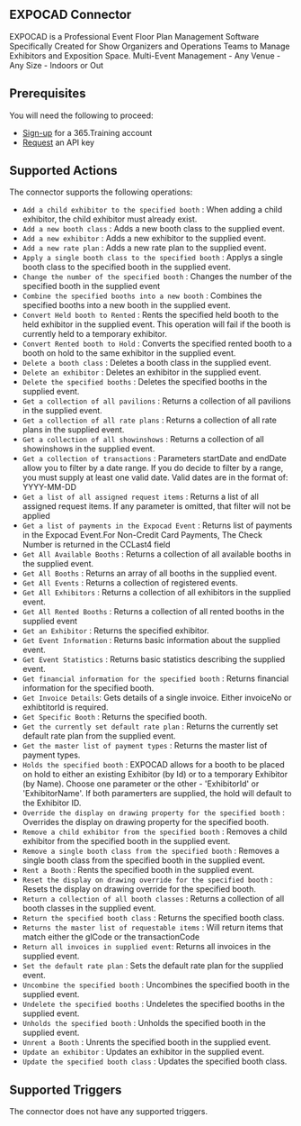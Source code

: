 
## EXPOCAD Connector
EXPOCAD is a Professional Event Floor Plan Management Software Specifically Created for Show Organizers and Operations Teams to Manage Exhibitors and Exposition Space. Multi-Event Management - Any Venue - Any Size - Indoors or Out

## Prerequisites
You will need the following to proceed:
* [Sign-up](https://365.training/Account/SignIn) for a 365.Training account
* [Request](https://365l.ink/ConnectorAPIRequest) an API key 



## Supported Actions
The connector supports the following operations:
* `Add a child exhibitor to the specified booth` : When adding a child exhibitor, the child exhibitor must already exist.
* `Add a new booth class` : Adds a new booth class to the supplied event.
* `Add a new exhibitor` : Adds a new exhibitor to the supplied event.
* `Add a new rate plan` : Adds a new rate plan to the supplied event.
* `Apply a single booth class to the specified booth` : Applys a single booth class to the specified booth in the supplied event.
* `Change the number of the specified booth` : Changes the number of the specified booth in the supplied event
* `Combine the specified booths into a new booth` : Combines the specified booths into a new booth in the supplied event.
* `Convert Held booth to Rented` : Rents the specified held booth to the held exhibitor in the supplied event. This operation will fail if the booth is currently held to a temporary exhibitor.
* `Convert Rented booth to Hold` : Converts the specified rented booth to a booth on hold to the same exhibitor in the supplied event.
* `Delete a booth class` : Deletes a booth class in the supplied event.
* `Delete an exhibitor` : Deletes an exhibitor in the supplied event.
* `Delete the specified booths` : Deletes the specified booths in the supplied event.
* `Get a collection of all pavilions` : Returns a collection of all pavilions in the supplied event.
* `Get a collection of all rate plans` : Returns a collection of all rate plans in the supplied event.
* `Get a collection of all showinshows` : Returns a collection of all showinshows in the supplied event.
* `Get a collection of transactions` : Parameters startDate and endDate allow you to filter by a date range. If you do decide to filter by a range, you must supply at least one valid date. Valid dates are in the format of: YYYY-MM-DD
* `Get a list of all assigned request items` : Returns a list of all assigned request items. If any parameter is omitted, that filter will not be applied
* `Get a list of payments in the Expocad Event` : Returns list of payments in the Expocad Event.For Non-Credit Card Payments, The Check Number is returned in the CCLast4 field
* `Get All Available Booths` : Returns a collection of all available booths in the supplied event.
* `Get All Booths` : Returns an array of all booths in the supplied event.
* `Get All Events` : Returns a collection of registered events.
* `Get All Exhibitors` : Returns a collection of all exhibitors in the supplied event.
* `Get All Rented Booths` : Returns a collection of all rented booths in the supplied event
* `Get an Exhibitor` : Returns the specified exhibitor.
* `Get Event Information` : Returns basic information about the supplied event.
* `Get Event Statistics` : Returns basic statistics describing the supplied event.
* `Get financial information for the specified booth` : Returns financial information for the specified booth.
* `Get Invoice Details`: Gets details of a single invoice. Either invoiceNo or exhibtitorId is required.
* `Get Specific Booth` : Returns the specified booth.
* `Get the currently set default rate plan` : Returns the currently set default rate plan from the supplied event.
* `Get the master list of payment types` : Returns the master list of payment types.
* `Holds the specified booth` : EXPOCAD allows for a booth to be placed on hold to either an existing Exhibitor (by Id) or to a temporary Exhibitor (by Name). Choose one parameter or the other - 'ExhibitorId' or 'ExhibitorName'. If both paramerters are supplied, the hold will default to the Exhibitor ID.
* `Override the display on drawing property for the specified booth` : Overrides the display on drawing property for the specified booth.
* `Remove a child exhibitor from the specified booth` : Removes a child exhibitor from the specified booth in the supplied event.
* `Remove a single booth class from the specified booth` : Removes a single booth class from the specified booth in the supplied event.
* `Rent a Booth` : Rents the specified booth in the supplied event.
* `Reset the display on drawing override for the specified booth` : Resets the display on drawing override for the specified booth.
* `Return a collection of all booth classes` : Returns a collection of all booth classes in the supplied event.
* `Return the specified booth class` : Returns the specified booth class.
* `Returns the master list of requestable items` : Will return items that match either the glCode or the transactionCode
* `Return all invoices in supplied event`: Returns all invoices in the supplied event.
* `Set the default rate plan` : Sets the default rate plan for the supplied event.
* `Uncombine the specified booth` : Uncombines the specified booth in the supplied event.
* `Undelete the specified booths` : Undeletes the specified booths in the supplied event.
* `Unholds the specified booth` : Unholds the specified booth in the supplied event.
* `Unrent a Booth` : Unrents the specified booth in the supplied event.
* `Update an exhibitor` : Updates an exhibitor in the supplied event.
* `Update the specified booth class` : Updates the specified booth class.

## Supported Triggers
The connector does not have any supported triggers.